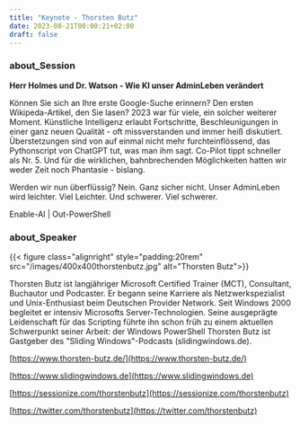 ```yaml
---
title: "Keynote - Thorsten Butz"
date: 2023-08-21T00:00:21+02:00
draft: false
---
```


### about_Session

**Herr Holmes und Dr. Watson - Wie KI unser AdminLeben verändert**

Können Sie sich an Ihre erste Google-Suche erinnern? Den ersten Wikipeda-Artikel, den Sie lasen?
2023 war für viele, ein solcher weiterer Moment. Künstliche Intelligenz erlaubt Fortschritte, Beschleunigungen in einer ganz neuen Qualität - oft missverstanden und immer heiß diskutiert. Überstetzungen sind von auf einmal nicht mehr furchteinflössend, das Pythonscript von ChatGPT tut, was man ihm sagt. Co-Pilot tippt schneller als Nr. 5. Und für die wirklichen, bahnbrechenden Möglichkeiten hatten wir weder Zeit noch Phantasie - bislang.

Werden wir nun überflüssig? Nein. Ganz sicher nicht. Unser AdminLeben wird leichter. Viel Leichter. Und schwerer. Viel schwerer.

Enable-AI | Out-PowerShell


### about_Speaker

{{< figure class="alignright" style="padding:20rem" src="/images/400x400thorstenbutz.jpg" alt="Thorsten Butz">}}

Thorsten Butz ist langjähriger Microsoft Certified Trainer (MCT), Consultant, Buchautor und Podcaster. Er begann seine Karriere als Netzwerkspezialist und Unix-Enthusiast beim Deutschen Provider Network. Seit Windows 2000 begleitet er intensiv Microsofts Server-Technologien. Seine ausgeprägte Leidenschaft für das Scripting führte ihn schon früh zu einem aktuellen Schwerpunkt seiner Arbeit: der Windows PowerShell
Thorsten Butz ist Gastgeber des "Sliding Windows"-Podcasts (slidingwindows.de).

[https://www.thorsten-butz.de/](https://www.thorsten-butz.de/)

[https://www.slidingwindows.de](https://www.slidingwindows.de)

[https://sessionize.com/thorstenbutz](https://sessionize.com/thorstenbutz)

[https://twitter.com/thorstenbutz](https://twitter.com/thorstenbutz)

